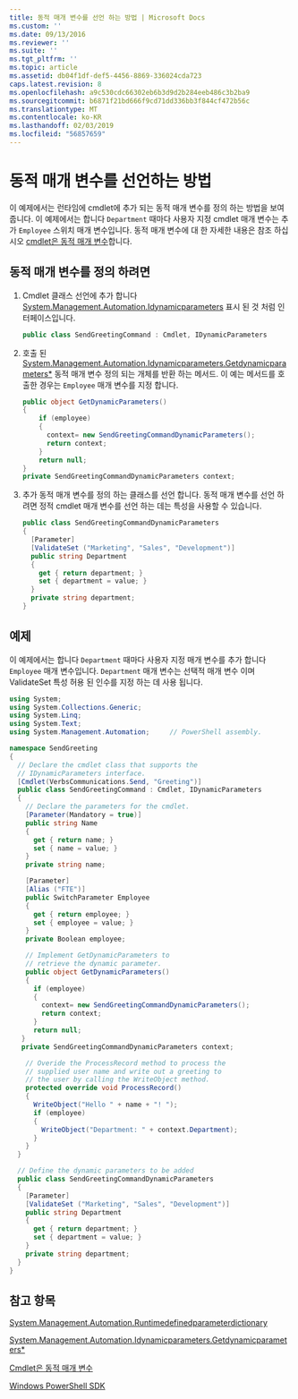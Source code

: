 ```yaml
---
title: 동적 매개 변수를 선언 하는 방법 | Microsoft Docs
ms.custom: ''
ms.date: 09/13/2016
ms.reviewer: ''
ms.suite: ''
ms.tgt_pltfrm: ''
ms.topic: article
ms.assetid: db04f1df-def5-4456-8869-336024cda723
caps.latest.revision: 8
ms.openlocfilehash: a9c530cdc66302eb6b3d9d2b284eeb486c3b2ba9
ms.sourcegitcommit: b6871f21bd666f9cd71dd336bb3f844cf472b56c
ms.translationtype: MT
ms.contentlocale: ko-KR
ms.lasthandoff: 02/03/2019
ms.locfileid: "56857659"
---
```

# <a name="how-to-declare-dynamic-parameters"></a>동적 매개 변수를 선언하는 방법

이 예제에서는 런타임에 cmdlet에 추가 되는 동적 매개 변수를 정의 하는 방법을 보여 줍니다. 이 예제에서는 합니다 `Department` 때마다 사용자 지정 cmdlet 매개 변수는 추가 `Employee` 스위치 매개 변수입니다. 동적 매개 변수에 대 한 자세한 내용은 참조 하십시오 [cmdlet은 동적 매개 변수](./cmdlet-dynamic-parameters.md)합니다.

## <a name="to-define-dynamic-parameters"></a>동적 매개 변수를 정의 하려면

1. Cmdlet 클래스 선언에 추가 합니다 [System.Management.Automation.Idynamicparameters](/dotnet/api/System.Management.Automation.IDynamicParameters) 표시 된 것 처럼 인터페이스입니다.

   ```csharp
   public class SendGreetingCommand : Cmdlet, IDynamicParameters
   ```

2. 호출 된 [System.Management.Automation.Idynamicparameters.Getdynamicparameters*](/dotnet/api/System.Management.Automation.IDynamicParameters.GetDynamicParameters) 동적 매개 변수 정의 되는 개체를 반환 하는 메서드. 이 예는 메서드를 호출한 경우는 `Employee` 매개 변수를 지정 합니다.

   ```csharp
   public object GetDynamicParameters()
   {
       if (employee)
       {
         context= new SendGreetingCommandDynamicParameters();
         return context;
       }
       return null;
   }
   private SendGreetingCommandDynamicParameters context;
   ```

3. 추가 동적 매개 변수를 정의 하는 클래스를 선언 합니다. 동적 매개 변수를 선언 하려면 정적 cmdlet 매개 변수를 선언 하는 데는 특성을 사용할 수 있습니다.

   ```csharp
   public class SendGreetingCommandDynamicParameters
   {
     [Parameter]
     [ValidateSet ("Marketing", "Sales", "Development")]
     public string Department
     {
       get { return department; }
       set { department = value; }
     }
     private string department;
   }
   ```

## <a name="example"></a>예제

이 예제에서는 합니다 `Department` 때마다 사용자 지정 매개 변수를 추가 합니다 `Employee` 매개 변수입니다. `Department` 매개 변수는 선택적 매개 변수 이며 ValidateSet 특성 허용 된 인수를 지정 하는 데 사용 됩니다.

```csharp
using System;
using System.Collections.Generic;
using System.Linq;
using System.Text;
using System.Management.Automation;     // PowerShell assembly.

namespace SendGreeting
{
  // Declare the cmdlet class that supports the
  // IDynamicParameters interface.
  [Cmdlet(VerbsCommunications.Send, "Greeting")]
  public class SendGreetingCommand : Cmdlet, IDynamicParameters
  {
    // Declare the parameters for the cmdlet.
    [Parameter(Mandatory = true)]
    public string Name
    {
      get { return name; }
      set { name = value; }
    }
    private string name;

    [Parameter]
    [Alias ("FTE")]
    public SwitchParameter Employee
    {
      get { return employee; }
      set { employee = value; }
    }
    private Boolean employee;

    // Implement GetDynamicParameters to
    // retrieve the dynamic parameter.
    public object GetDynamicParameters()
    {
      if (employee)
      {
        context= new SendGreetingCommandDynamicParameters();
        return context;
      }
      return null;
   }
   private SendGreetingCommandDynamicParameters context;

    // Overide the ProcessRecord method to process the
    // supplied user name and write out a greeting to
    // the user by calling the WriteObject method.
    protected override void ProcessRecord()
    {
      WriteObject("Hello " + name + "! ");
      if (employee)
      {
        WriteObject("Department: " + context.Department);
      }
    }
  }

  // Define the dynamic parameters to be added
  public class SendGreetingCommandDynamicParameters
  {
    [Parameter]
    [ValidateSet ("Marketing", "Sales", "Development")]
    public string Department
    {
      get { return department; }
      set { department = value; }
    }
    private string department;
  }
}
```

## <a name="see-also"></a>참고 항목

[System.Management.Automation.Runtimedefinedparameterdictionary](/dotnet/api/System.Management.Automation.RuntimeDefinedParameterDictionary)

[System.Management.Automation.Idynamicparameters.Getdynamicparameters*](/dotnet/api/System.Management.Automation.IDynamicParameters.GetDynamicParameters)

[Cmdlet은 동적 매개 변수](./cmdlet-dynamic-parameters.md)

[Windows PowerShell SDK](../windows-powershell-reference.md)